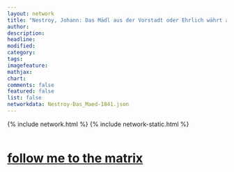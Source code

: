 ```yaml
---
layout: network
title: "Nestroy, Johann: Das Mädl aus der Vorstadt oder Ehrlich währt am längsten (1841)"
author:
description:
headline:
modified:
category:
tags: 
imagefeature: 
mathjax: 
chart: 
comments: false
featured: false
list: false
networkdata: Nestroy-Das_Maed-1841.json
---
```

{% include network.html %}
{% include network-static.html %}
<div class="row">
  <div class="small-5 small-centered columns"><a href="/matrix0008"><h1>follow me to the matrix</h1></a>
</div>
</div>
